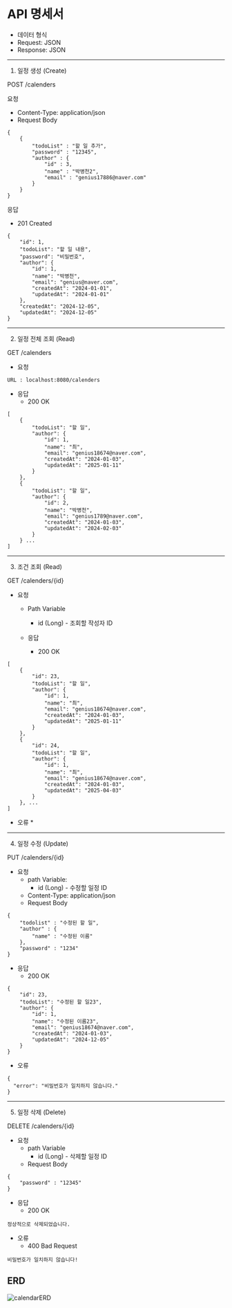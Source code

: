 # API 명세서

* 데이터 형식
* Request: JSON
* Response: JSON
---

1. 일정 생성 (Create)

POST /calenders

요청
* Content-Type: application/json
* Request Body
````
{
    {
        "todoList" : "할 일 추가",
        "password" : "12345",
        "author" : {
            "id" : 3,
            "name" : "박병천2",
            "email" : "genius17886@naver.com"
        }
    }
}
````
응답
* 201 Created
````
{
    "id": 1,
    "todoList": "할 일 내용",
    "password": "비밀번호",
    "author": {
        "id": 1,
        "name": "박병천",
        "email": "genius@naver.com",
        "createdAt": "2024-01-01",
        "updatedAt": "2024-01-01"
    },
    "createdAt": "2024-12-05",
    "updatedAt": "2024-12-05"
}
````

---

2. 일정 전체 조회 (Read)

GET /calenders

* 요청
````
URL : localhost:8080/calenders
````
* 응답
  * 200 OK
````
[
    {
        "todoList": "할 일",
        "author": {
            "id": 1,
            "name": "최",
            "email": "genius18674@naver.com",
            "createdAt": "2024-01-03",
            "updatedAt": "2025-01-11"
        }
    },
    {
        "todoList": "할 일",
        "author": {
            "id": 2,
            "name": "박병천",
            "email": "genius1789@naver.com",
            "createdAt": "2024-01-03",
            "updatedAt": "2024-02-03"
        }
    } ...
]    
````
---
3. 조건 조회 (Read)

GET /calenders/{id}

* 요청
  * Path Variable
    * id (Long) - 조회할 작성자 ID

  * 응답 
    * 200 OK
````
[
    {
        "id": 23,
        "todoList": "할 일",
        "author": {
            "id": 1,
            "name": "최",
            "email": "genius18674@naver.com",
            "createdAt": "2024-01-03",
            "updatedAt": "2025-01-11"
        }
    },
    {
        "id": 24,
        "todoList": "할 일",
        "author": {
            "id": 1,
            "name": "최",
            "email": "genius18674@naver.com",
            "createdAt": "2024-01-03",
            "updatedAt": "2025-04-03"
        }
    }, ...
]
````
* 오류
  * 
---

4. 일정 수정 (Update)

PUT /calenders/{id}

* 요청
  * path Variable:
      *	id (Long) - 수정할 일정 ID
  * Content-Type: application/json
  * Request Body
````
{
    "todolist" : "수정된 할 일",
    "author" : {
        "name" : "수정된 이름"
    },
    "password" : "1234"
}
````
* 응답
  * 200 OK
````
{
    "id": 23,
    "todoList": "수정된 할 일23",
    "author": {
        "id": 1,
        "name": "수정된 이름23",
        "email": "genius18674@naver.com",
        "createdAt": "2024-01-03",
        "updatedAt": "2024-12-05"
    }
}
````
* 오류 
````
{
  "error": "비밀번호가 일치하지 않습니다."
}
````
---

5. 일정 삭제 (Delete)

DELETE /calenders/{id}

* 요청
  * path Variable
      * id (Long) - 삭제할 일정 ID
  * Request Body
````
{
    "password" : "12345"
}
````
* 응답
  * 200 OK
````
정상적으로 삭제되었습니다.
````
* 오류
  * 400 Bad Request

````
비밀번호가 일치하지 않습니다!
````

## ERD
![calendarERD](https://github.com/user-attachments/assets/a965ac74-b213-44cf-aca0-962e0bffcd79)